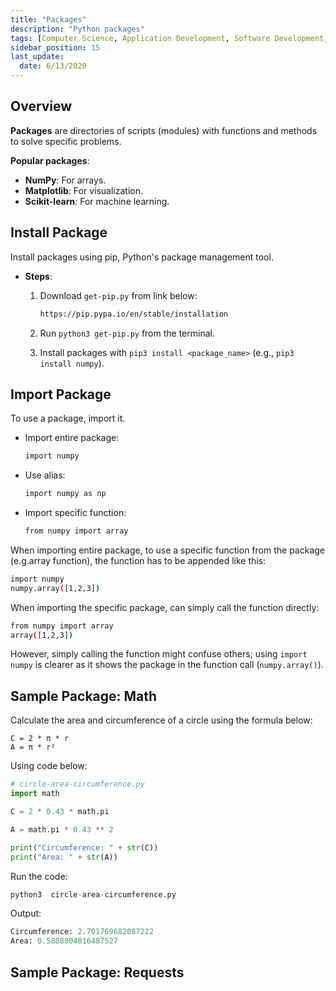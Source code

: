 ```yaml
---
title: "Packages"
description: "Python packages"
tags: [Computer Science, Application Development, Software Development, Python]
sidebar_position: 15
last_update:
  date: 6/13/2020
---
```




## Overview  

**Packages** are directories of scripts (modules) with functions and methods to solve specific problems.  

**Popular packages**:  

- **NumPy**: For arrays.
- **Matplotlib**: For visualization.
- **Scikit-learn**: For machine learning.

## Install Package  

Install packages using pip, Python's package management tool.

- **Steps**:  
  1. Download `get-pip.py` from link below:

        ```bash
        https://pip.pypa.io/en/stable/installation
        ```

  2. Run `python3 get-pip.py` from the terminal.
  3. Install packages with `pip3 install <package_name>` (e.g., `pip3 install numpy`).

## Import Package  

To use a package, import it.

- Import entire package: 

    ```bash
    import numpy
    ```

- Use alias:

    ```bash
    import numpy as np
    ```

- Import specific function:

    ```bash
    from numpy import array  
    ```

When importing entire package, to use a specific function from the package (e.g.array function), the function has to be appended like this:

```bash
import numpy
numpy.array([1,2,3]) 
```

When importing the specific package, can simply call the function directly:

```bash
from numpy import array 
array([1,2,3]) 
```

However, simply calling the function might confuse others; using `import numpy` is clearer as it shows the package in the function call (`numpy.array()`).


## Sample Package: Math 

Calculate the area and circumference of a circle using the formula below:

```
C = 2 * π * r
A = π * r²
```

Using code below:

```python
# circle-area-circumference.py
import math

C = 2 * 0.43 * math.pi

A = math.pi * 0.43 ** 2

print("Circumference: " + str(C))
print("Area: " + str(A)) 
```

Run the code:

```python
python3  circle-area-circumference.py
```

Output:

```python
Circumference: 2.701769682087222
Area: 0.5808804816487527 
```


## Sample Package: Requests 